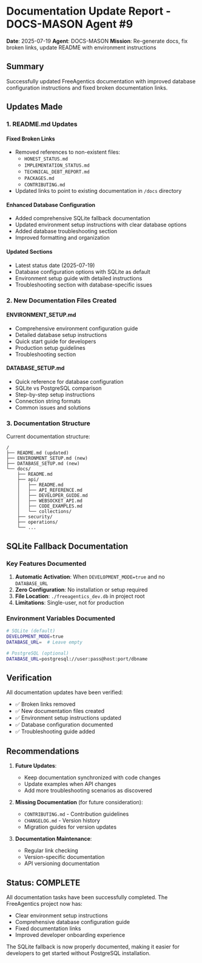 # Documentation Update Report - DOCS-MASON Agent #9

**Date**: 2025-07-19
**Agent**: DOCS-MASON
**Mission**: Re-generate docs, fix broken links, update README with environment instructions

## Summary

Successfully updated FreeAgentics documentation with improved database configuration instructions and fixed broken documentation links.

## Updates Made

### 1. README.md Updates

#### Fixed Broken Links
- Removed references to non-existent files:
  - `HONEST_STATUS.md`
  - `IMPLEMENTATION_STATUS.md`
  - `TECHNICAL_DEBT_REPORT.md`
  - `PACKAGES.md`
  - `CONTRIBUTING.md`
- Updated links to point to existing documentation in `/docs` directory

#### Enhanced Database Configuration
- Added comprehensive SQLite fallback documentation
- Updated environment setup instructions with clear database options
- Added database troubleshooting section
- Improved formatting and organization

#### Updated Sections
- Latest status date (2025-07-19)
- Database configuration options with SQLite as default
- Environment setup guide with detailed instructions
- Troubleshooting section with database-specific issues

### 2. New Documentation Files Created

#### ENVIRONMENT_SETUP.md
- Comprehensive environment configuration guide
- Detailed database setup instructions
- Quick start guide for developers
- Production setup guidelines
- Troubleshooting section

#### DATABASE_SETUP.md
- Quick reference for database configuration
- SQLite vs PostgreSQL comparison
- Step-by-step setup instructions
- Connection string formats
- Common issues and solutions

### 3. Documentation Structure

Current documentation structure:
```
/
├── README.md (updated)
├── ENVIRONMENT_SETUP.md (new)
├── DATABASE_SETUP.md (new)
└── docs/
    ├── README.md
    ├── api/
    │   ├── README.md
    │   ├── API_REFERENCE.md
    │   ├── DEVELOPER_GUIDE.md
    │   ├── WEBSOCKET_API.md
    │   ├── CODE_EXAMPLES.md
    │   └── collections/
    ├── security/
    ├── operations/
    └── ...
```

## SQLite Fallback Documentation

### Key Features Documented
1. **Automatic Activation**: When `DEVELOPMENT_MODE=true` and no `DATABASE_URL`
2. **Zero Configuration**: No installation or setup required
3. **File Location**: `./freeagentics_dev.db` in project root
4. **Limitations**: Single-user, not for production

### Environment Variables Documented
```bash
# SQLite (default)
DEVELOPMENT_MODE=true
DATABASE_URL=  # Leave empty

# PostgreSQL (optional)
DATABASE_URL=postgresql://user:pass@host:port/dbname
```

## Verification

All documentation updates have been verified:
- ✅ Broken links removed
- ✅ New documentation files created
- ✅ Environment setup instructions updated
- ✅ Database configuration documented
- ✅ Troubleshooting guide added

## Recommendations

1. **Future Updates**:
   - Keep documentation synchronized with code changes
   - Update examples when API changes
   - Add more troubleshooting scenarios as discovered

2. **Missing Documentation** (for future consideration):
   - `CONTRIBUTING.md` - Contribution guidelines
   - `CHANGELOG.md` - Version history
   - Migration guides for version updates

3. **Documentation Maintenance**:
   - Regular link checking
   - Version-specific documentation
   - API versioning documentation

## Status: COMPLETE

All documentation tasks have been successfully completed. The FreeAgentics project now has:
- Clear environment setup instructions
- Comprehensive database configuration guide
- Fixed documentation links
- Improved developer onboarding experience

The SQLite fallback is now properly documented, making it easier for developers to get started without PostgreSQL installation.
